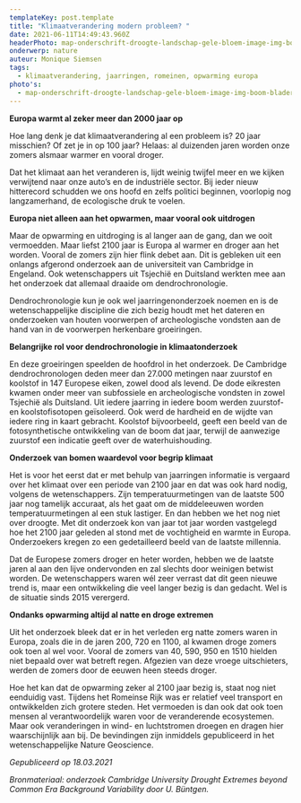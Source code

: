```yaml
---
templateKey: post.template
title: "Klimaatverandering modern probleem? "
date: 2021-06-11T14:49:43.960Z
headerPhoto: map-onderschrift-droogte-landschap-gele-bloem-image-img-boom-bladeren-groen-jpg
onderwerp: nature
auteur: Monique Siemsen
tags:
  - klimaatverandering, jaarringen, romeinen, opwarming europa
photo's:
  - map-onderschrift-droogte-landschap-gele-bloem-image-img-boom-bladeren-groen-jpg
---
```



**Europa warmt al zeker meer dan 2000 jaar op**



Hoe lang denk je dat klimaatverandering al een probleem is? 20 jaar misschien? Of zet je in op 100 jaar? Helaas: al duizenden jaren worden onze zomers alsmaar warmer en vooral droger. 

Dat het klimaat aan het veranderen is, lijdt weinig twijfel meer en we kijken verwijtend naar onze auto’s en de industriële sector. Bij ieder nieuw hitterecord schudden we ons hoofd en zelfs politici beginnen, voorlopig nog langzamerhand, de ecologische druk te voelen.



**Europa niet alleen aan het opwarmen, maar vooral ook uitdrogen**

Maar de opwarming en uitdroging is al langer aan de gang, dan we ooit vermoedden. Maar liefst 2100 jaar is Europa al warmer en droger aan het worden. Vooral de zomers zijn hier flink debet aan. Dit is gebleken uit een onlangs afgerond onderzoek aan de universiteit van Cambridge in Engeland. Ook wetenschappers uit Tsjechië en Duitsland werkten mee aan het onderzoek dat allemaal draaide om dendrochronologie.

Dendrochronologie kun je ook wel jaarringenonderzoek noemen en is de wetenschappelijke discipline die zich bezig houdt met het dateren en onderzoeken van houten voorwerpen of archeologische vondsten aan de hand van in de voorwerpen herkenbare groeiringen.



**Belangrijke rol voor dendrochronologie in klimaatonderzoek**

En deze groeiringen speelden de hoofdrol in het onderzoek. De Cambridge dendrochronologen deden meer dan 27.000 metingen naar zuurstof en koolstof in 147 Europese eiken, zowel dood als levend. De dode eikresten kwamen onder meer van subfossiele en archeologische vondsten in zowel Tsjechië als Duitsland. Uit iedere jaarring in iedere boom werden zuurstof- en koolstofisotopen geïsoleerd. Ook werd de hardheid en de wijdte van iedere ring in kaart gebracht. Koolstof bijvoorbeeld, geeft een beeld van de fotosynthetische ontwikkeling van de boom dat jaar, terwijl de aanwezige zuurstof een indicatie geeft over de waterhuishouding. 



**Onderzoek van bomen waardevol voor begrip klimaat**

Het is voor het eerst dat er met behulp van jaarringen informatie is vergaard over het klimaat over een periode van 2100 jaar en dat was ook hard nodig, volgens de wetenschappers. Zijn temperatuurmetingen van de laatste 500 jaar nog tamelijk accuraat, als het gaat om de middeleeuwen worden temperatuurmetingen al een stuk lastiger. En dan hebben we het nog niet over droogte. Met dit onderzoek kon van jaar tot jaar worden vastgelegd hoe het 2100 jaar geleden al stond met de vochtigheid en warmte in Europa. Onderzoekers kregen zo een gedetailleerd beeld van de laatste millennia.

Dat de Europese zomers droger en heter worden, hebben we de laatste jaren al aan den lijve ondervonden en zal slechts door weinigen betwist worden. De wetenschappers waren wél zeer verrast dat dit geen nieuwe trend is, maar een ontwikkeling die veel langer bezig is dan gedacht. Wel is de situatie sinds 2015 verergerd.



**Ondanks opwarming altijd al natte en droge extremen**

Uit het onderzoek bleek dat er in het verleden erg natte zomers waren in Europa, zoals die in de jaren 200, 720 en 1100, al kwamen droge zomers ook toen al wel voor. Vooral de zomers van 40, 590, 950 en 1510 hielden niet bepaald over wat betreft regen. Afgezien van deze vroege uitschieters, werden de zomers door de eeuwen heen steeds droger.

Hoe het kan dat de opwarming zeker al 2100 jaar bezig is, staat nog niet eenduidig vast. Tijdens het Romeinse Rijk was er relatief veel transport en ontwikkelden zich grotere steden. Het vermoeden is dan ook dat ook toen mensen al verantwoordelijk waren voor de veranderende ecosystemen. Maar ook veranderingen in wind- en luchtstromen droegen en dragen hier waarschijnlijk aan bij. De bevindingen zijn inmiddels gepubliceerd in het wetenschappelijke Nature Geoscience.



*Gepubliceerd op 18.03.2021*

*Bronmateriaal: onderzoek Cambridge University Drought Extremes beyond Common Era Background Variability door U. Büntgen.*